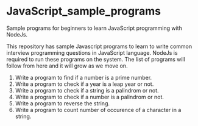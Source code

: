 # JavaScript_sample_programs
Sample programs for beginners to learn JavaScript programming with NodeJs.

This repository has sample Javascript programs to learn to write common interview programming questions in JavaScript language. NodeJs is required to run these programs on the system. The list of programs will follow from here and it will grow as we move on.

1) Write a program to find if a number is a prime number.
2) Write a program to check if a year is a leap year or not.
3) Write a program to check if a string is a palindrom or not.
4) Write a program to check if a number is a palindrom or not.
5) Write a program to reverse the string.
6) Write a program to count number of occurence of a character in a string.
